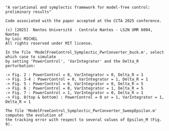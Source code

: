     "A variational and symplectic framework for model-free control: preliminary results"
    
    Code associated with the paper accepted at the CCTA 2025 conference.
    
    (c) [2025]  Nantes Université - Centrale Nantes - LS2N UMR 6004, Nantes
    by Loïc MICHEL
    All rights reserved under MIT license.
    
    In the file 'ModelFreeControl_Symplectic_PwrConverter_buck.m', select which case to simulate 
    by setting 'PowerControl', 'VarIntegrator' and the Delta_R perturbation:
    
    -> Fig. 2 : PowerControl = 0, VarIntegrator = 0, Delta_R = 1 
    -> Fig. 3-4 : PowerControl = 0, VarIntegrator = 1, Delta_R = 1 
    -> Fig. 5 : PowerControl = 0, VarIntegrator = 0, Delta_R = 5 
    -> Fig. 6 : PowerControl = 0, VarIntegrator = 1, Delta_R = 5 
    -> Fig. 7 : PowerControl = 1, VarIntegrator = 0, Delta_R = 1 
    -> Fig. 8(top & bottom) : PowerControl = 0 or = 1, VarIntegrator = 1, Delta_R = 1 
       
    The file 'ModelFreeControl_Symplectic_PwrConverter_SweepEpsilon.m' computes the evolution of
    the tracking error with respect to several values of Epsilon_M (Fig. 9).
